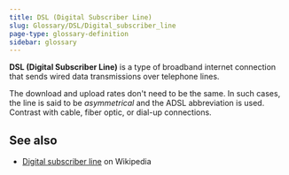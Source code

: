 ```yaml
---
title: DSL (Digital Subscriber Line)
slug: Glossary/DSL/Digital_subscriber_line
page-type: glossary-definition
sidebar: glossary
---
```


**DSL (Digital Subscriber Line)** is a type of broadband internet connection that sends wired data transmissions over telephone lines.

The download and upload rates don't need to be the same. In such cases, the line is said to be _asymmetrical_ and the ADSL abbreviation is used.
Contrast with cable, fiber optic, or dial-up connections.

## See also

- [Digital subscriber line](https://en.wikipedia.org/wiki/Digital_subscriber_line) on Wikipedia
